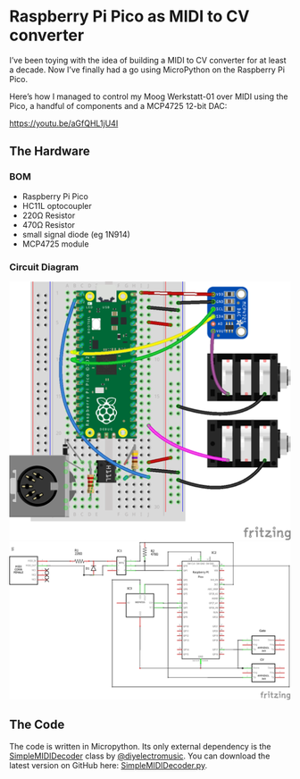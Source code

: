 # Raspberry Pi Pico as MIDI to CV converter

I’ve been toying with the idea of building a MIDI to CV converter for at least a decade. Now I’ve finally had a go using MicroPython on the Raspberry Pi Pico.

Here’s how I managed to control my Moog Werkstatt-01 over MIDI using the Pico, a handful of components and a MCP4725 12-bit DAC:

https://youtu.be/aGfQHL1jU4I

## The Hardware
### BOM
- Raspberry Pi Pico
- HC11L optocoupler
- 220Ω Resistor
- 470Ω Resistor
- small signal diode (eg 1N914)
- MCP4725 module

### Circuit Diagram
![Breadboard](_images/Raspberry-Pi-Pico-Midi-to-CV-Interface_bb.png)
![Schematic](_images/Raspberry-Pi-Pico-Midi-to-CV-Interface_schem.png)

## The Code
The code is written in Micropython. Its only external dependency is the [SimpleMIDIDecoder](https://diyelectromusic.wordpress.com/2021/06/13/raspberry-pi-pico-midi-channel-router/) class by [@diyelectromusic](https://twitter.com/diyelectromusic). You can download the latest version on GitHub here: [SimpleMIDIDecoder.py](https://github.com/diyelectromusic/sdemp/blob/master/src/SDEMP/Micropython/SimpleMIDIDecoder.py).
